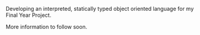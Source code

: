 Developing an interpreted, statically typed object oriented language for my Final Year Project.

More information to follow soon.
